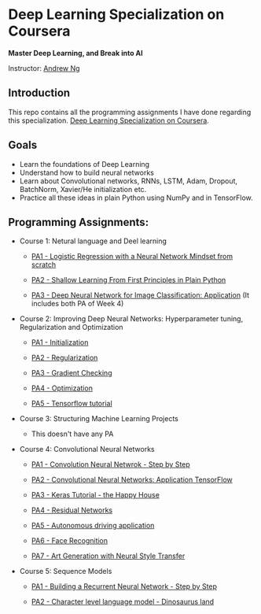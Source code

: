 # Deep Learning Specialization on Coursera

**Master Deep Learning, and Break into AI**

Instructor: [Andrew Ng](http://www.andrewng.org/)

## Introduction

This repo contains all the programming assignments I have done regarding this specialization.
[Deep Learning Specialization on Coursera](https://www.coursera.org/specializations/deep-learning).

## Goals
- Learn the foundations of Deep Learning
- Understand how to build neural networks
- Learn about Convolutional networks, RNNs, LSTM, Adam, Dropout, BatchNorm, Xavier/He initialization etc.
- Practice all these ideas in plain Python using NumPy and in TensorFlow.

## Programming Assignments:

- Course 1: Netural language and Deel learning

    - [PA1 - Logistic Regression with a Neural Network Mindset from scratch](https://github.com/rajpalkulhari/deep-learning-coursera/blob/master/1.%20Neural%20Networks%20and%20Deep%20Learning/1.%20logistic%20regression%20with%20neural%20network%20mindset%20from%20scratch/CatVsNonCats.ipynb)

    - [PA2 - Shallow Learning From First Principles in Plain Python](https://github.com/rajpalkulhari/deep-learning-coursera/blob/master/1.%20Neural%20Networks%20and%20Deep%20Learning/2.%20shallow%20learning%20from%20first%20principles%20in%20python/classification%20with%20one%20hidden%20layer.ipynb)

    - [PA3 - Deep Neural Network for Image Classification: Application](https://github.com/rajpalkulhari/deep-learning-coursera/blob/master/1.%20Neural%20Networks%20and%20Deep%20Learning/3.%20deep%20neural%20network%20from%20first%20principles%20in%20python/Building%20Deep%20Neural%20Network%20-%20Step%20by%20Step.ipynb) (It includes both PA of Week 4)

- Course 2: Improving Deep Neural Networks: Hyperparameter tuning, Regularization and Optimization

    - [PA1 - Initialization](https://github.com/rajpalkulhari/deep-learning-coursera/blob/master/2.%20Improving%20Deep%20Neural%20Networks%20Hyperparameter%20tuning%2C%20Regularization%20and%20Optimization/1.%20Initialization.ipynb)

    - [PA2 - Regularization](https://github.com/rajpalkulhari/deep-learning-coursera/blob/master/2.%20Improving%20Deep%20Neural%20Networks%20Hyperparameter%20tuning%2C%20Regularization%20and%20Optimization/2.%20Regularization.ipynb)

    - [PA3 - Gradient Checking](https://github.com/rajpalkulhari/deep-learning-coursera/blob/master/2.%20Improving%20Deep%20Neural%20Networks%20Hyperparameter%20tuning%2C%20Regularization%20and%20Optimization/3.%20Gradient%20Checking.ipynb)

    - [PA4 - Optimization](https://github.com/rajpalkulhari/deep-learning-coursera/blob/master/2.%20Improving%20Deep%20Neural%20Networks%20Hyperparameter%20tuning%2C%20Regularization%20and%20Optimization/4.%20Optimization.ipynb)

    - [PA5 - Tensorflow tutorial](https://github.com/rajpalkulhari/deep-learning-coursera/blob/master/2.%20Improving%20Deep%20Neural%20Networks%20Hyperparameter%20tuning%2C%20Regularization%20and%20Optimization/5.%20Tensorflow%20tutorial.ipynb)

- Course 3: Structuring Machine Learning Projects

    - This doesn't have any PA

- Course 4: Convolutional Neural Networks

    - [PA1 - Convolution Neural Netwrok - Step by Step](https://github.com/rajpalkulhari/deep-learning-coursera/blob/master/4.%20Convolutional%20Neural%20Networks/1.%20CNN%20-%20Step%20by%20step.ipynb)

    - [PA2 - Convolutional Neural Networks: Application TensorFlow](https://github.com/rajpalkulhari/deep-learning-coursera/blob/master/4.%20Convolutional%20Neural%20Networks/2.%20CNN%20Applications%20-%20TensorFlow.ipynb)

    - [PA3 - Keras Tutorial - the Happy House](https://github.com/rajpalkulhari/deep-learning-coursera/blob/master/4.%20Convolutional%20Neural%20Networks/3.%20Keras%20Tutorial%20-%20the%20Happy%20House.ipynb)

    - [PA4 - Residual Networks](https://github.com/rajpalkulhari/deep-learning-coursera/blob/master/4.%20Convolutional%20Neural%20Networks/4.%20Residual%20Network%20(ResNet50).ipynb)

    - [PA5 - Autonomous driving application](https://github.com/rajpalkulhari/deep-learning-coursera/blob/master/4.%20Convolutional%20Neural%20Networks/5.%20Object%20Detection%20-%20Autonomous%20driving%20application.ipynb)

    - [PA6 - Face Recognition](https://github.com/rajpalkulhari/deep-learning-coursera/blob/master/4.%20Convolutional%20Neural%20Networks/6.%20Image%20recognition.ipynb)

    - [PA7 - Art Generation with Neural Style Transfer](https://github.com/rajpalkulhari/deep-learning-coursera/blob/master/4.%20Convolutional%20Neural%20Networks/7.%20Art%20Generation%20with%20Neural%20Style%20Transfer.ipynb)

- Course 5: Sequence Models

    - [PA1 - Building a Recurrent Neural Network - Step by Step]()

    - [PA2 - Character level language model - Dinosaurus land]()


